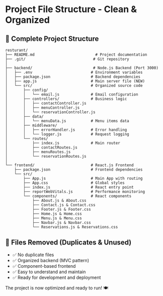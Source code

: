 # Project File Structure - Clean & Organized

## 📁 Complete Project Structure

```
resturant/
├── README.md                           # Project documentation
├── .git/                              # Git repository
│
├── backend/                           # Node.js Backend (Port 3000)
│   ├── .env                          # Environment variables
│   ├── package.json                  # Backend dependencies
│   ├── app.js                        # Main server file (NEW)
│   └── src/                          # Organized source code
│       ├── config/
│       │   └── email.js              # Email configuration
│       ├── controllers/              # Business logic
│       │   ├── contactController.js
│       │   ├── menuController.js
│       │   └── reservationController.js
│       ├── data/
│       │   └── menuData.js           # Menu items data
│       ├── middleware/
│       │   ├── errorHandler.js       # Error handling
│       │   └── logger.js             # Request logging
│       └── routes/
│           ├── index.js              # Main router
│           ├── contactRoutes.js
│           ├── menuRoutes.js
│           └── reservationRoutes.js
│
└── frontend/                         # React.js Frontend
    ├── package.json                  # Frontend dependencies
    └── src/
        ├── App.js                    # Main App with routing
        ├── App.css                   # Global styles
        ├── index.js                  # React entry point
        ├── reportWebVitals.js        # Performance monitoring
        └── components/               # React components
            ├── About.js & About.css
            ├── Contact.js & Contact.css
            ├── Footer.js & Footer.css
            ├── Home.js & Home.css
            ├── Menu.js & Menu.css
            ├── Navbar.js & Navbar.css
            └── Reservations.js & Reservations.css
```

## 🧹 Files Removed (Duplicates & Unused)



- ✅ No duplicate files
- ✅ Organized backend (MVC pattern)
- ✅ Component-based frontend
- ✅ Easy to understand and maintain
- ✅ Ready for development and deployment

The project is now optimized and ready to run! 🍽️
```
